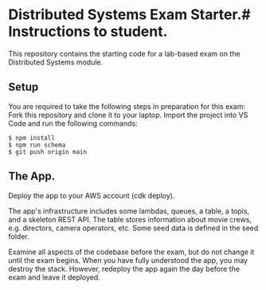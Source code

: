 # Distributed Systems Exam Starter.# Instructions to student.

This repository contains the starting code for a lab-based exam on the Distributed Systems module.
## Setup
You are required to take the following steps in preparation for this exam:
Fork this repository and clone it to your laptop. 
Import the project into VS Code and run the following commands:
~~~
$ npm install
$ npm run schema
$ git push origin main
~~~
## The App.
Deploy the app to your AWS account (cdk deploy).

The app's infrastructure includes some lambdas, queues, a table, a topis, and a skeleton REST API. The table stores information about movie crews, e.g. directors, camera operators, etc. Some seed data is defined in the seed folder. 

Examine all aspects of the codebase before the exam, but do not change it until the exam begins. When you have fully understood the app, you may destroy the stack. However, redeploy the app again the day before the exam and leave it deployed.


